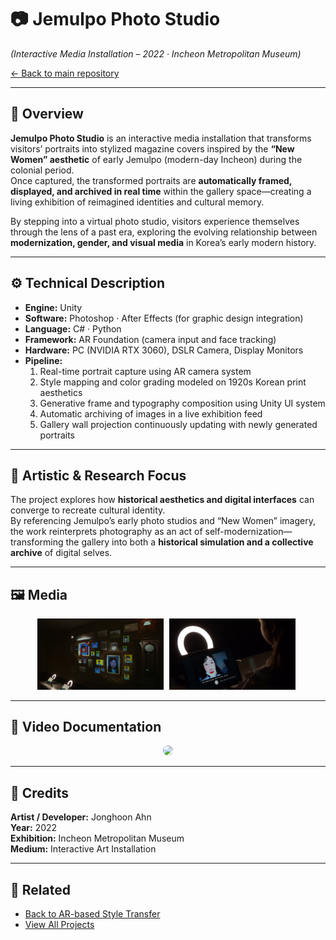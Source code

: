 # 📷 Jemulpo Photo Studio  
*(Interactive Media Installation – 2022 · Incheon Metropolitan Museum)*  

[← Back to main repository](https://github.com/reusahn/Unity-Unreal-Interaction-Research/tree/main)

---

## 🧩 Overview  
**Jemulpo Photo Studio** is an interactive media installation that transforms visitors’ portraits into stylized magazine covers inspired by the **“New Women” aesthetic** of early Jemulpo (modern-day Incheon) during the colonial period.  
Once captured, the transformed portraits are **automatically framed, displayed, and archived in real time** within the gallery space—creating a living exhibition of reimagined identities and cultural memory.  

By stepping into a virtual photo studio, visitors experience themselves through the lens of a past era, exploring the evolving relationship between **modernization, gender, and visual media** in Korea’s early modern history.  

---

## ⚙️ Technical Description  
- **Engine:** Unity  
- **Software:** Photoshop · After Effects (for graphic design integration)  
- **Language:** C# · Python  
- **Framework:** AR Foundation (camera input and face tracking)  
- **Hardware:** PC (NVIDIA RTX 3060), DSLR Camera, Display Monitors  
- **Pipeline:**  
  1. Real-time portrait capture using AR camera system  
  2. Style mapping and color grading modeled on 1920s Korean print aesthetics  
  3. Generative frame and typography composition using Unity UI system  
  4. Automatic archiving of images in a live exhibition feed  
  5. Gallery wall projection continuously updating with newly generated portraits  

---

## 🧠 Artistic & Research Focus  
The project explores how **historical aesthetics and digital interfaces** can converge to recreate cultural identity.  
By referencing Jemulpo’s early photo studios and “New Women” imagery, the work reinterprets photography as an act of self-modernization—  
transforming the gallery into both a **historical simulation and a collective archive** of digital selves.  

---

## 🖼️ Media
<p align="center">
  <img src="./media/Jemulpo_01.jpg" width="40%" style="margin-right:5px;"/>  
  <img src="./media/Jemulpo_02.jpg" width="40%" style="margin-right:5px;"/>
</p>

---

## 🎥 Video Documentation
<p align="center">
  <a href="https://vimeo.com/your-video-link-here">
    <img src="./media/Jemulpo_Thumb.jpg" width="40%" style="border-radius:10px;"/>
  </a>
</p>

---

## 👤 Credits  
**Artist / Developer:** Jonghoon Ahn  
**Year:** 2022  
**Exhibition:** Incheon Metropolitan Museum  
**Medium:** Interactive Art Installation  

---

## 🔗 Related  
- [Back to AR-based Style Transfer](../README.md)  
- [View All Projects](https://github.com/reusahn/Unity-Unreal-Interaction-Research/tree/main)

